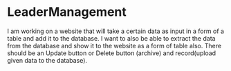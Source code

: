 # LeaderManagement
I am working on a website that will take a certain data as input in a form of a table and add it to the database.
I want to also be able to extract the data from the database and show it to the website as a form of table also.
There should be an Update button or Delete button (archive) and record(upload given data to the database).

